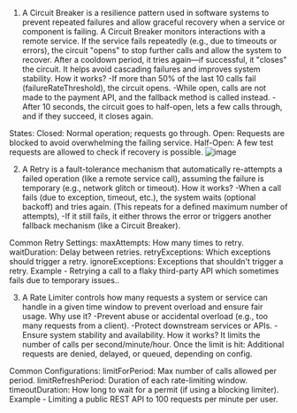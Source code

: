 1. A Circuit Breaker is a resilience pattern used in software systems to prevent repeated failures and allow graceful recovery when a service or component is failing.
A Circuit Breaker monitors interactions with a remote service. If the service fails repeatedly (e.g., due to timeouts or errors), the circuit "opens" to stop further calls and allow the system to recover. After a cooldown period, it tries again—if successful, it "closes" the circuit.
It helps avoid cascading failures and improves system stability.
How it works? -If more than 50% of the last 10 calls fail (failureRateThreshold), the circuit opens. -While open, calls are not made to the payment API, and the fallback method is called instead. -After 10 seconds, the circuit goes to half-open, lets a few calls through, and if they succeed, it closes again.

States:
Closed: Normal operation; requests go through.
Open: Requests are blocked to avoid overwhelming the failing service.
Half-Open: A few test requests are allowed to check if recovery is possible.
![image](https://github.com/user-attachments/assets/4ebf79b5-0175-44d4-9ea7-ee0dc6f65310)


2. A Retry is a fault-tolerance mechanism that automatically re-attempts a failed operation (like a remote service call), assuming the failure is temporary (e.g., network glitch or timeout).
How it works? -When a call fails (due to exception, timeout, etc.), the system waits (optional backoff) and tries again.  (This repeats for a defined maximum number of attempts), -If it still fails, it either throws the error or triggers another fallback mechanism (like a Circuit Breaker).

Common Retry Settings:
maxAttempts: How many times to retry.
waitDuration: Delay between retries.
retryExceptions: Which exceptions should trigger a retry.
ignoreExceptions: Exceptions that shouldn't trigger a retry.
Example -  Retrying a call to a flaky third-party API which sometimes fails due to temporary issues..

3. A Rate Limiter controls how many requests a system or service can handle in a given time window to prevent overload and ensure fair usage.
Why use it? -Prevent abuse or accidental overload (e.g., too many requests from a client). -Protect downstream services or APIs. -Ensure system stability and availability.
How it works? It limits the number of calls per second/minute/hour. Once the limit is hit: Additional requests are denied, delayed, or queued, depending on config.

Common Configurations:
limitForPeriod: Max number of calls allowed per period.
limitRefreshPeriod: Duration of each rate-limiting window.
timeoutDuration: How long to wait for a permit (if using a blocking limiter).
Example - Limiting a public REST API to 100 requests per minute per user.
